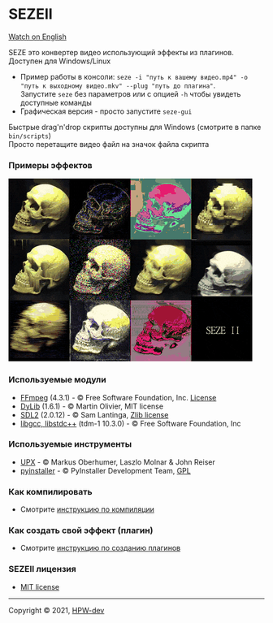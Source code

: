 # SEZEII
[Watch on English](README.md)

SEZE это конвертер видео использующий эффекты из плагинов. Доступен для Windows/Linux
+ Пример работы в консоли: ```seze -i "путь к вашему видео.mp4" -o "путь к выходному видео.mkv" --plug "путь до плагина"```.\
Запустите ```seze``` без параметров или с опцией ```-h``` чтобы увидеть доступные команды
+ Графическая версия - просто запустите ```seze-gui```

Быстрые drag'n'drop скрипты доступны для Windows (смотрите в папке ```bin/scripts```)\
Просто перетащите видео файл на значок файла скрипта
### Примеры эффектов
![](resources/SEZEII.gif)
### Используемые модули
+ [FFmpeg](https://github.com/FFmpeg/FFmpeg) (4.3.1) - © Free Software Foundation, Inc. [License](https://github.com/FFmpeg/FFmpeg/blob/master/LICENSE.md)
+ [DyLib](https://github.com/tocola/DyLib) (1.6.1) - © Martin Olivier, MIT license
+ [SDL2](https://www.libsdl.org) (2.0.12) - © Sam Lantinga, [Zlib license](https://www.zlib.net/zlib_license.html)
+ [libgcc, libstdc++](http://fsf.org/) (tdm-1 10.3.0) - © Free Software Foundation, Inc

### Используемые инструменты
+ [UPX](https://upx.github.io) - © Мarkus Oberhumer, Laszlo Molnar & John Reiser
+ [pyinstaller](https://www.pyinstaller.org/) - © PyInstaller Development Team, [GPL](https://www.pyinstaller.org/license.html)
### Как компилировать
* Смотрите [инструкцию по компиляции](resources/how2build_ru.md)
### Как создать свой эффект (плагин)
* Смотрите [инструкцию по созданию плагинов](resources/how2plugin_ru.md)
### SEZEII лицензия
* [MIT license](LICENSE)
***
Copyright © 2021, [HPW-dev](mailto:hpwdev0@gmail.com)
